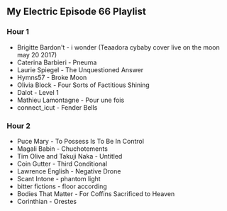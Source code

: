 ## My Electric Episode 66 Playlist

### Hour 1
* Brigitte Bardon't - i wonder (Teaadora cybaby cover live on the moon may 20 2017)
* Caterina Barbieri - Pneuma
* Laurie Spiegel - The Unquestioned Answer
* Hymns57 - Broke Moon
* Olivia Block - Four Sorts of Factitious Shining
* Dalot - Level 1
* Mathieu Lamontagne - Pour une fois
* connect_icut - Fender Bells

### Hour 2
* Puce Mary - To Possess Is To Be In Control
* Magali Babin - Chuchotements
* Tim Olive and Takuji Naka - Untitled
* Coin Gutter - Third Conditional
* Lawrence English - Negative Drone
* Scant Intone - phantom light
* bitter fictions - floor according
* Bodies That Matter - For Coffins Sacrificed to Heaven
* Corinthian - Orestes
